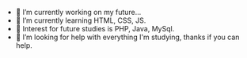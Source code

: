 - 🔭 I’m currently working on my future...
- 🌱 I’m currently learning HTML, CSS, JS.
- 🌱 Interest for future studies is PHP, Java, MySql.
- 🤔 I’m looking for help with everything I'm studying, thanks if you can help.

